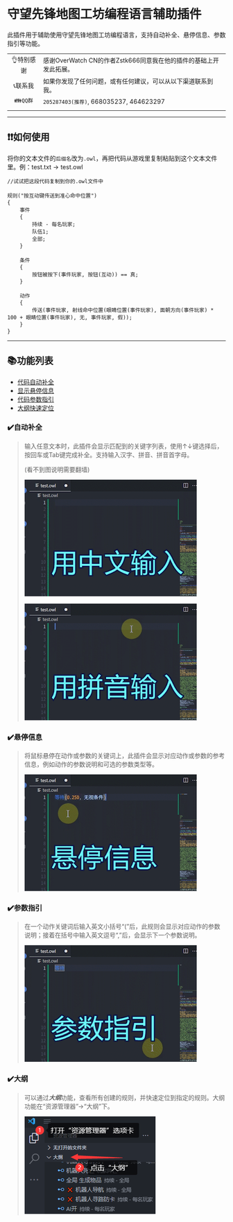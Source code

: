 # 守望先锋地图工坊编程语言辅助插件

此插件用于辅助使用守望先锋地图工坊编程语言，支持自动补全、悬停信息、参数指引等功能。

| | |
|  :----:  | :----  |
| 👌特别感谢  | 感谢OverWatch CN的作者Zstk666同意我在他的插件的基础上开发此拓展。 |
| 📞联系我  | 如果你发现了任何问题，或有任何建议，可以从以下渠道联系到我。 |
| 👪`QQ群`  | `205287403(推荐)`, 668035237, 464623297 |
| | |

---

## ❗❗如何使用

将你的文本文件的`后缀名`改为`.owl`，再把代码从游戏里复制粘贴到这个文本文件里。例：test.txt -> test.owl

```owl
//试试把这段代码复制到你的.owl文件中

规则("按互动键传送到准心命中位置")
{
	事件
	{
		持续 - 每名玩家;
		队伍1;
		全部;
	}

	条件
	{
		按钮被按下(事件玩家, 按钮(互动)) == 真;
	}

	动作
	{
		传送(事件玩家, 射线命中位置(眼睛位置(事件玩家), 面朝方向(事件玩家) * 100 + 眼睛位置(事件玩家), 无, 事件玩家, 假));
	}
}
```

---

## 📚功能列表
- [代码自动补全](###-✔️自动补全)
- [显示悬停信息](###-✔️悬停信息)
- [代码参数指引](###-✔️参数指引)
- [大纲快速定位](###-✔️大纲)

### ✔️自动补全

> 输入任意文本时，此插件会显示匹配到的关键字列表，使用↑↓键选择后，按回车或Tab键完成补全。支持输入汉字、拼音、拼音首字母。
> 
> (看不到图说明需要翻墙)
> 
> ![中文补全](images/1.gif)
> 
> ![拼音补全](images/2.gif)


### ✔️悬停信息

> 将鼠标悬停在动作或参数的关键词上，此插件会显示对应动作或参数的参考信息，例如动作的参数说明和可选的参数类型等。
> 
> ![悬停信息](images/3.gif)

### ✔️参数指引

> 在一个动作关键词后输入英文小括号“(”后，此规则会显示对应动作的参数说明；接着在括号中输入英文逗号“,”后，会显示下一个参数说明。
> 
> ![参数指引](images/4.gif)

### ✔️大纲

> 可以通过***大纲***功能，查看所有创建的规则，并快速定位到指定的规则。大纲功能在“资源管理器”->“大纲”下。
> 
> ![大纲](images/5.png)

